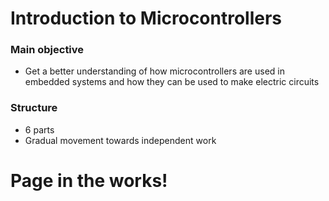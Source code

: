 # Introduction to Microcontrollers
### Main objective
 - Get a better understanding of how microcontrollers are used in embedded systems and how they can be used to make electric circuits

### Structure
 - 6 parts
 - Gradual movement towards independent work


# Page in the works!
